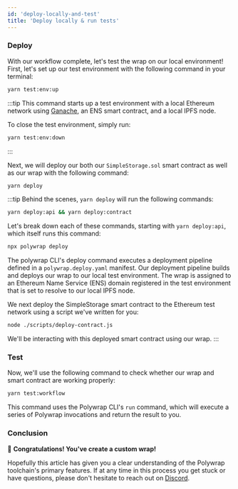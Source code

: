 ```yaml
---
id: 'deploy-locally-and-test'
title: 'Deploy locally & run tests'
---
```


### **Deploy**

With our workflow complete, let's test the wrap on our local environment! First, let's set up our test environment with the following command in your terminal:

```bash
yarn test:env:up
```

:::tip
This command starts up a test environment with a local Ethereum network using [Ganache](https://www.trufflesuite.com/ganache), an ENS smart contract, and a local IPFS node.

To close the test environment, simply run:

```bash
yarn test:env:down
```
:::

Next, we will deploy our both our `SimpleStorage.sol` smart contract as well as our wrap with the following command:

```bash
yarn deploy
```

:::tip
Behind the scenes, `yarn deploy` will run the following commands:

```bash
yarn deploy:api && yarn deploy:contract
```

Let's break down each of these commands, starting with `yarn deploy:api`, which itself runs this command:

```bash
npx polywrap deploy
```

The polywrap CLI's deploy command executes a deployment pipeline defined in a `polywrap.deploy.yaml` manifest. 
Our deployment pipeline builds and deploys our wrap to our local test environment. 
The wrap is assigned to an Ethereum Name Service (ENS) domain registered in the test environment that is set to resolve to our local IPFS node.

We next deploy the SimpleStorage smart contract to the Ethereum test network using a script we've written for you:

```bash
node ./scripts/deploy-contract.js
```

We'll be interacting with this deployed smart contract using our wrap.
:::

### **Test**

Now, we'll use the following command to check whether our wrap and smart contract are working properly:

```bash
yarn test:workflow
```

This command uses the Polywrap CLI's `run` command, which will execute a series of Polywrap invocations and return the result to you.

### **Conclusion**

🎉 **Congratulations! You've create a custom wrap!**

Hopefully this article has given you a clear understanding of the Polywrap toolchain's primary features. If at any time in this process you get stuck or have questions, please don't hesitate to reach out on [Discord](https://discord.com/invite/Z5m88a5qWu).
